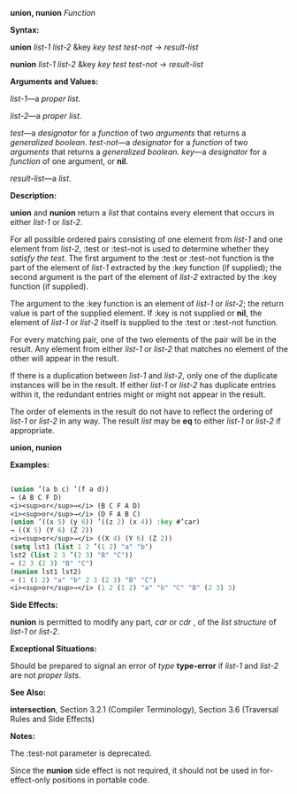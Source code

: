 **union, nunion** *Function* 



**Syntax:** 



**union** *list-1 list-2* &amp;key *key test test-not → result-list* 



**nunion** *list-1 list-2* &amp;key *key test test-not → result-list* 



**Arguments and Values:** 



*list-1*—a *proper list*. 



*list-2*—a *proper list*. 



*test*—a *designator* for a *function* of two *arguments* that returns a *generalized boolean*. *test-not*—a *designator* for a *function* of two *arguments* that returns a *generalized boolean*. *key*—a *designator* for a *function* of one argument, or **nil**. 



*result-list*—a *list*. 



**Description:** 



**union** and **nunion** return a *list* that contains every element that occurs in either *list-1* or *list-2*. 



For all possible ordered pairs consisting of one element from *list-1* and one element from *list-2*, :test or :test-not is used to determine whether they *satisfy the test*. The first argument to the :test or :test-not function is the part of the element of *list-1* extracted by the :key function (if supplied); the second argument is the part of the element of *list-2* extracted by the :key function (if supplied). 



The argument to the :key function is an element of *list-1* or *list-2*; the return value is part of the supplied element. If :key is not supplied or **nil**, the element of *list-1* or *list-2* itself is supplied to the :test or :test-not function. 



For every matching pair, one of the two elements of the pair will be in the result. Any element from either *list-1* or *list-2* that matches no element of the other will appear in the result. 



If there is a duplication between *list-1* and *list-2*, only one of the duplicate instances will be in the result. If either *list-1* or *list-2* has duplicate entries within it, the redundant entries might or might not appear in the result. 



The order of elements in the result do not have to reflect the ordering of *list-1* or *list-2* in any way. The result *list* may be **eq** to either *list-1* or *list-2* if appropriate. 







 



 



**union, nunion** 



**Examples:**
```lisp
 
(union ’(a b c) ’(f a d)) 
→ (A B C F D) 
<i><sup>or</sup>→</i> (B C F A D) 
<i><sup>or</sup>→</i> (D F A B C) 
(union ’((x 5) (y 6)) ’((z 2) (x 4)) :key #’car) 
→ ((X 5) (Y 6) (Z 2)) 
<i><sup>or</sup>→</i> ((X 4) (Y 6) (Z 2)) 
(setq lst1 (list 1 2 ’(1 2) "a" "b") 
lst2 (list 2 3 ’(2 3) "B" "C")) 
→ (2 3 (2 3) "B" "C") 
(nunion lst1 lst2) 
→ (1 (1 2) "a" "b" 2 3 (2 3) "B" "C") 
<i><sup>or</sup>→</i> (1 2 (1 2) "a" "b" "C" "B" (2 3) 3) 

```
**Side Effects:** 



**nunion** is permitted to modify any part, *car* or *cdr* , of the *list structure* of *list-1* or *list-2*. 



**Exceptional Situations:** 



Should be prepared to signal an error of *type* **type-error** if *list-1* and *list-2* are not *proper lists*. 



**See Also:** 



**intersection**, Section 3.2.1 (Compiler Terminology), Section 3.6 (Traversal Rules and Side Effects) 



**Notes:** 



The :test-not parameter is deprecated. 



Since the **nunion** side effect is not required, it should not be used in for-effect-only positions in portable code. 





